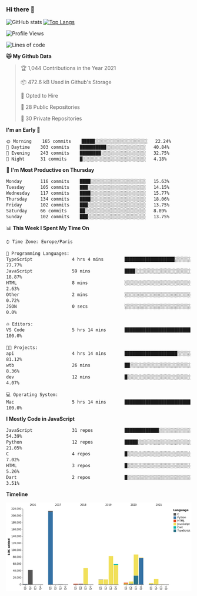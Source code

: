 ### Hi there 👋


![GitHub stats](https://github-readme-stats.vercel.app/api?username=eastkap&theme=dark&show_icons=true&count_private=true)
[![Top Langs](https://github-readme-stats.vercel.app/api/top-langs/?username=eastkap&layout=compact)](https://github.com/anuraghazra/github-readme-stats)



<!--START_SECTION:waka-->
![Profile Views](http://img.shields.io/badge/Profile%20Views-1-blue)

![Lines of code](https://img.shields.io/badge/From%20Hello%20World%20I%27ve%20Written-681402%20lines%20of%20code-blue)

**🐱 My Github Data** 

> 🏆 1,044 Contributions in the Year 2021
 > 
> 📦 472.6 kB Used in Github's Storage 
 > 
> 💼 Opted to Hire
 > 
> 📜 28 Public Repositories 
 > 
> 🔑 30 Private Repositories  
 > 
**I'm an Early 🐤** 

```text
🌞 Morning    165 commits    █████░░░░░░░░░░░░░░░░░░░░   22.24% 
🌆 Daytime    303 commits    ██████████░░░░░░░░░░░░░░░   40.84% 
🌃 Evening    243 commits    ████████░░░░░░░░░░░░░░░░░   32.75% 
🌙 Night      31 commits     █░░░░░░░░░░░░░░░░░░░░░░░░   4.18%

```
📅 **I'm Most Productive on Thursday** 

```text
Monday       116 commits    ████░░░░░░░░░░░░░░░░░░░░░   15.63% 
Tuesday      105 commits    ███░░░░░░░░░░░░░░░░░░░░░░   14.15% 
Wednesday    117 commits    ████░░░░░░░░░░░░░░░░░░░░░   15.77% 
Thursday     134 commits    ████░░░░░░░░░░░░░░░░░░░░░   18.06% 
Friday       102 commits    ███░░░░░░░░░░░░░░░░░░░░░░   13.75% 
Saturday     66 commits     ██░░░░░░░░░░░░░░░░░░░░░░░   8.89% 
Sunday       102 commits    ███░░░░░░░░░░░░░░░░░░░░░░   13.75%

```


📊 **This Week I Spent My Time On** 

```text
⌚︎ Time Zone: Europe/Paris

💬 Programming Languages: 
TypeScript               4 hrs 4 mins        ███████████████████░░░░░░   77.77% 
JavaScript               59 mins             ████░░░░░░░░░░░░░░░░░░░░░   18.87% 
HTML                     8 mins              ░░░░░░░░░░░░░░░░░░░░░░░░░   2.63% 
Other                    2 mins              ░░░░░░░░░░░░░░░░░░░░░░░░░   0.72% 
JSON                     0 secs              ░░░░░░░░░░░░░░░░░░░░░░░░░   0.0%

🔥 Editors: 
VS Code                  5 hrs 14 mins       █████████████████████████   100.0%

🐱‍💻 Projects: 
api                      4 hrs 14 mins       ████████████████████░░░░░   81.12% 
wtb                      26 mins             ██░░░░░░░░░░░░░░░░░░░░░░░   8.36% 
dev                      12 mins             █░░░░░░░░░░░░░░░░░░░░░░░░   4.07%

💻 Operating System: 
Mac                      5 hrs 14 mins       █████████████████████████   100.0%

```

**I Mostly Code in JavaScript** 

```text
JavaScript               31 repos            █████████████░░░░░░░░░░░░   54.39% 
Python                   12 repos            █████░░░░░░░░░░░░░░░░░░░░   21.05% 
C                        4 repos             █░░░░░░░░░░░░░░░░░░░░░░░░   7.02% 
HTML                     3 repos             █░░░░░░░░░░░░░░░░░░░░░░░░   5.26% 
Dart                     2 repos             █░░░░░░░░░░░░░░░░░░░░░░░░   3.51%

```


**Timeline**

![Chart not found](https://raw.githubusercontent.com/Eastkap/Eastkap/main/charts/bar_graph.png) 


<!--END_SECTION:waka-->

<!--
**Eastkap/eastkap** is a ✨ _special_ ✨ repository because its `README.md` (this file) appears on your GitHub profile.

Here are some ideas to get you started:

- 🔭 I’m currently working on ...
- 🌱 I’m currently learning ...
- 👯 I’m looking to collaborate on ...
- 🤔 I’m looking for help with ...
- 💬 Ask me about ...
- 📫 How to reach me: ...
- 😄 Pronouns: ...
- ⚡ Fun fact: ...
-->
